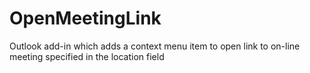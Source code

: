 # OpenMeetingLink
Outlook add-in which adds a context menu item to open link to on-line meeting specified in the location field
